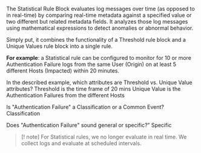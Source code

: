 
The Statistical Rule Block evaluates log messages over time (as opposed to in real-time) by comparing real-time metadata against a specified value or two different but related metadata fields. It analyzes those log messages using mathematical expressions to detect anomalies or abnormal behavior.

Simply put, it combines the functionality of a Threshold rule block and a Unique Values rule block into a single rule.

**For example**: a Statistical rule can be configured to monitor for 10 or more Authentication Failure logs from the same User (Origin) on at least 5 different Hosts (Impacted) within 20 minutes.


In the described example, which attributes are Threshold vs. Unique Value attributes?
Threshold is the time frame of 20 mins
Unique Value is the Authentication Failures from the different Hosts

Is "Authentication Failure" a Classification or a Common Event?
Classification

Does "Authentication Failure" sound general or specific?”
Specific


>[! note] For Statistical rules, we no longer evaluate in real time. We collect logs and evaluate at scheduled intervals.

